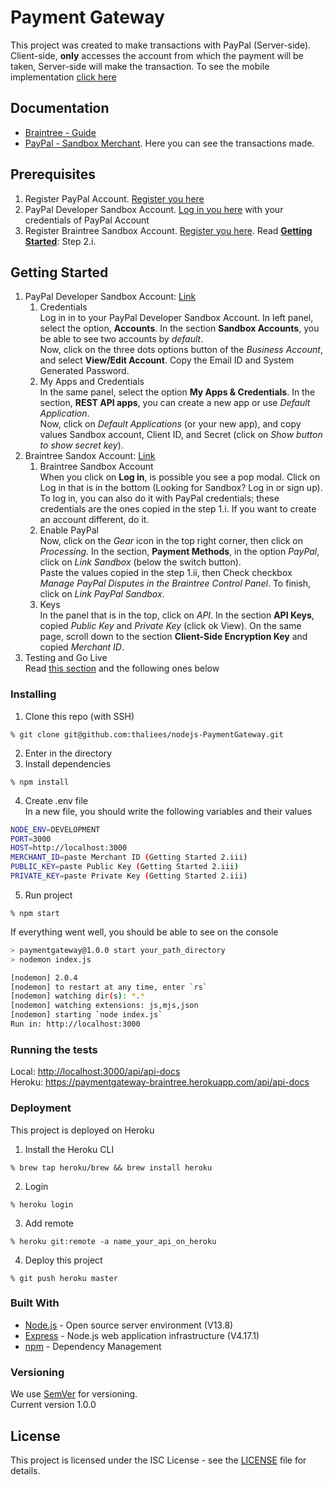 # Payment Gateway
This project was created to make transactions with PayPal (Server-side).     
Client-side, **only** accesses the account from which the payment will be taken, Server-side will make the transaction. To see the mobile implementation [click here](https://github.com/thaliees/ios-PaymentGateway_PayPal)

## Documentation
* [Braintree - Guide](https://developers.braintreepayments.com/guides/overview)
* [PayPal - Sandbox Merchant](https://www.sandbox.paypal.com/mx/webapps/mpp/merchant). Here you can see the transactions made.

## Prerequisites
1. Register PayPal Account. [Register you here](https://www.paypal.com/mx/webapps/mpp/account-selection)
1. PayPal Developer Sandbox Account. [Log in you here](https://developer.paypal.com/classic-home/) with your credentials of PayPal Account
1. Register Braintree Sandbox Account. [Register you here](https://www.braintreepayments.com/sandbox). Read **[Getting Started](#getting-started)**: Step 2.i.

## Getting Started
1. PayPal Developer Sandbox Account: [Link](https://developer.paypal.com/developer/accounts/)     
    1. Credentials     
        Log in in to your PayPal Developer Sandbox Account. In left panel, select the option, **Accounts**. In the section **Sandbox Accounts**, you be able to see two accounts by *default*.     
        Now, click on the three dots options button of the *Business Account*, and select **View/Edit Account**. Copy the Email ID and System Generated Password.
    2. My Apps and Credentials     
        In the same panel, select the option **My Apps & Credentials**. In the section, **REST API apps**, you can create a new app or use *Default Application*.     
        Now, click on *Default Applications* (or your new app), and copy values Sandbox account, Client ID, and Secret (click on *Show button to show secret key*).
2. Braintree Sandox Account: [Link](https://www.braintreepayments.com/sandbox)     
    1. Braintree Sandbox Account     
        When you click on **Log in**, is possible you see a pop modal. Click on Log in that is in the bottom (Looking for Sandbox? Log in or sign up).     
        To log in, you can also do it with PayPal credentials; these credentials are the ones copied in the step 1.i. If you want to create an account different, do it.
    2. Enable PayPal     
        Now, click on the *Gear* icon in the top right corner, then click on *Processing*. In the section, **Payment Methods**, in the option *PayPal*, click on *Link Sandbox* (below the switch button).     
        Paste the values copied in the step 1.ii, then Check checkbox *Manage PayPal Disputes in the Braintree Control Panel*. To finish, click on *Link PayPal Sandbox*.
    3. Keys     
        In the panel that is in the top, click on *API*. In the section **API Keys**, copied *Public Key* and *Private Key* (click ok View). On the same page, scroll down to the section **Client-Side Encryption Key** and copied *Merchant ID*.
3. Testing and Go Live     
    Read [this section](https://developers.braintreepayments.com/guides/paypal/testing-go-live/node#go-live) and the following ones below

### Installing
1. Clone this repo (with SSH)
```
% git clone git@github.com:thaliees/nodejs-PaymentGateway.git
```
2. Enter in the directory
3. Install dependencies
```
% npm install
```
4. Create .env file     
In a new file, you should write the following variables and their values
```bash
NODE_ENV=DEVELOPMENT
PORT=3000
HOST=http://localhost:3000
MERCHANT_ID=paste Merchant ID (Getting Started 2.iii)
PUBLIC_KEY=paste Public Key (Getting Started 2.iii)
PRIVATE_KEY=paste Private Key (Getting Started 2.iii)
```
5. Run project
```
% npm start
```
If everything went well, you should be able to see on the console
```bash
> paymentgateway@1.0.0 start your_path_directory
> nodemon index.js

[nodemon] 2.0.4
[nodemon] to restart at any time, enter `rs`
[nodemon] watching dir(s): *.*
[nodemon] watching extensions: js,mjs,json
[nodemon] starting `node index.js`
Run in: http://localhost:3000
```

### Running the tests
Local: <http://localhost:3000/api/api-docs>     
Heroku: <https://paymentgateway-braintree.herokuapp.com/api/api-docs>

### Deployment
This project is deployed on Heroku
1. Install the Heroku CLI
```
% brew tap heroku/brew && brew install heroku
```
2. Login
```
% heroku login
```
3. Add remote
```
% heroku git:remote -a name_your_api_on_heroku
```
4. Deploy this project
```
% git push heroku master
```

### Built With
* [Node.js](https://nodejs.org/en/) - Open source server environment (V13.8)
* [Express](https://expressjs.com/) - Node.js web application infrastructure (V4.17.1)
* [npm](https://www.npmjs.com) - Dependency Management

### Versioning
We use [SemVer](https://semver.org/) for versioning.     
Current version 1.0.0

## License
This project is licensed under the ISC License - see the [LICENSE](LICENSE) file for details.
